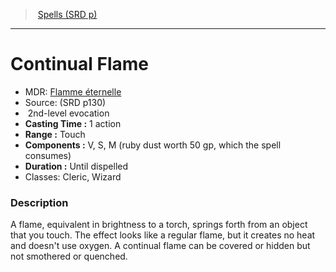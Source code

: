 ﻿---
!SpellItem
Family: SpellVO
Level: 2
Type: evocation
CastingTime: 1 action
Range: Touch
Components: V, S, M (ruby dust worth 50 gp, which the spell consumes)
Duration: Until dispelled
Classes: Cleric, Wizard
Id: spells_vo.md#continual-flame
ParentLink: spells_vo.md#spells-srd-p
Name: Continual Flame
ParentName: Spells (SRD p)
NameLevel: 1
AltName: '[Flamme éternelle](hd_spells_flamme_eternelle.md)'
Source: (SRD p130)
Attributes: {}
AttributesDictionary: >+
  {}

---
> [Spells (SRD p)](srd_spells.md)

---

# Continual Flame

- MDR: [Flamme éternelle](hd_spells_flamme_eternelle.md)
- Source: (SRD p130)
-  2nd-level evocation
- **Casting Time :** 1 action
- **Range :** Touch
- **Components :** V, S, M (ruby dust worth 50 gp, which the spell consumes)
- **Duration :** Until dispelled
- Classes: Cleric, Wizard

### Description

A flame, equivalent in brightness to a torch, springs forth from an object that you touch. The effect looks like a regular flame, but it creates no heat and doesn't use oxygen. A continual flame can be covered or hidden but not smothered or quenched.


